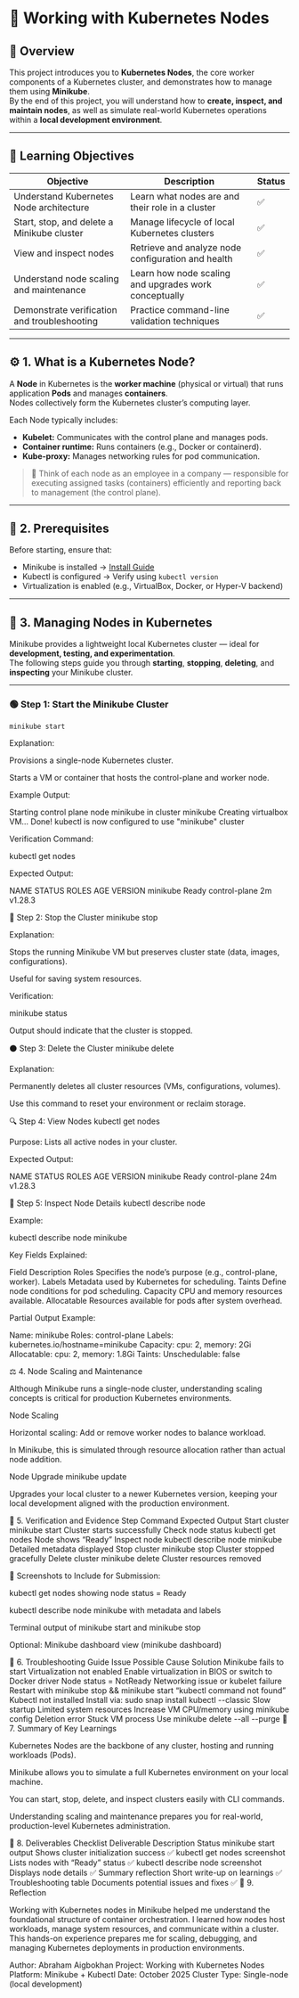 # 🧩 Working with Kubernetes Nodes

## 📘 Overview

This project introduces you to **Kubernetes Nodes**, the core worker components of a Kubernetes cluster, and demonstrates how to manage them using **Minikube**.  
By the end of this project, you will understand how to **create, inspect, and maintain nodes**, as well as simulate real-world Kubernetes operations within a **local development environment**.

---

## 🎯 Learning Objectives

| Objective | Description | Status |
|------------|--------------|---------|
| Understand Kubernetes Node architecture | Learn what nodes are and their role in a cluster | ✅ |
| Start, stop, and delete a Minikube cluster | Manage lifecycle of local Kubernetes clusters | ✅ |
| View and inspect nodes | Retrieve and analyze node configuration and health | ✅ |
| Understand node scaling and maintenance | Learn how node scaling and upgrades work conceptually | ✅ |
| Demonstrate verification and troubleshooting | Practice command-line validation techniques | ✅ |

---

## ⚙️ 1. What is a Kubernetes Node?

A **Node** in Kubernetes is the **worker machine** (physical or virtual) that runs application **Pods** and manages **containers**.  
Nodes collectively form the Kubernetes cluster’s computing layer.  

Each Node typically includes:
- **Kubelet:** Communicates with the control plane and manages pods.
- **Container runtime:** Runs containers (e.g., Docker or containerd).
- **Kube-proxy:** Manages networking rules for pod communication.

> 🧠 Think of each node as an employee in a company — responsible for executing assigned tasks (containers) efficiently and reporting back to management (the control plane).

---

## 🧰 2. Prerequisites

Before starting, ensure that:
- Minikube is installed → [Install Guide](https://minikube.sigs.k8s.io/docs/start/)
- Kubectl is configured → Verify using `kubectl version`
- Virtualization is enabled (e.g., VirtualBox, Docker, or Hyper-V backend)

---

## 🚀 3. Managing Nodes in Kubernetes

Minikube provides a lightweight local Kubernetes cluster — ideal for **development, testing, and experimentation**.  
The following steps guide you through **starting**, **stopping**, **deleting**, and **inspecting** your Minikube cluster.

---

### 🟢 Step 1: Start the Minikube Cluster

```bash
minikube start
```

Explanation:

Provisions a single-node Kubernetes cluster.

Starts a VM or container that hosts the control-plane and worker node.

Example Output:

Starting control plane node minikube in cluster minikube
Creating virtualbox VM...
Done! kubectl is now configured to use "minikube" cluster


Verification Command:

kubectl get nodes


Expected Output:

NAME       STATUS   ROLES           AGE     VERSION
minikube   Ready    control-plane   2m      v1.28.3

🔴 Step 2: Stop the Cluster
minikube stop


Explanation:

Stops the running Minikube VM but preserves cluster state (data, images, configurations).

Useful for saving system resources.

Verification:

minikube status


Output should indicate that the cluster is stopped.

⚫ Step 3: Delete the Cluster
minikube delete


Explanation:

Permanently deletes all cluster resources (VMs, configurations, volumes).

Use this command to reset your environment or reclaim storage.

🔍 Step 4: View Nodes
kubectl get nodes


Purpose: Lists all active nodes in your cluster.

Expected Output:

NAME       STATUS   ROLES           AGE     VERSION
minikube   Ready    control-plane   24m     v1.28.3

🧾 Step 5: Inspect Node Details
kubectl describe node <node-name>


Example:

kubectl describe node minikube


Key Fields Explained:

Field	Description
Roles	Specifies the node’s purpose (e.g., control-plane, worker).
Labels	Metadata used by Kubernetes for scheduling.
Taints	Define node conditions for pod scheduling.
Capacity	CPU and memory resources available.
Allocatable	Resources available for pods after system overhead.

Partial Output Example:

Name:               minikube
Roles:              control-plane
Labels:             kubernetes.io/hostname=minikube
Capacity:           cpu: 2, memory: 2Gi
Allocatable:        cpu: 2, memory: 1.8Gi
Taints:             <none>
Unschedulable:      false

⚖️ 4. Node Scaling and Maintenance

Although Minikube runs a single-node cluster, understanding scaling concepts is critical for production Kubernetes environments.

Node Scaling

Horizontal scaling: Add or remove worker nodes to balance workload.

In Minikube, this is simulated through resource allocation rather than actual node addition.

Node Upgrade
minikube update


Upgrades your local cluster to a newer Kubernetes version, keeping your local development aligned with the production environment.

🧪 5. Verification and Evidence
Step	Command	Expected Output
Start cluster	minikube start	Cluster starts successfully
Check node status	kubectl get nodes	Node shows “Ready”
Inspect node	kubectl describe node minikube	Detailed metadata displayed
Stop cluster	minikube stop	Cluster stopped gracefully
Delete cluster	minikube delete	Cluster resources removed

📸 Screenshots to Include for Submission:

kubectl get nodes showing node status = Ready

kubectl describe node minikube with metadata and labels

Terminal output of minikube start and minikube stop

Optional: Minikube dashboard view (minikube dashboard)

🧠 6. Troubleshooting Guide
Issue	Possible Cause	Solution
Minikube fails to start	Virtualization not enabled	Enable virtualization in BIOS or switch to Docker driver
Node status = NotReady	Networking issue or kubelet failure	Restart with minikube stop && minikube start
“kubectl command not found”	Kubectl not installed	Install via: sudo snap install kubectl --classic
Slow startup	Limited system resources	Increase VM CPU/memory using minikube config
Deletion error	Stuck VM process	Use minikube delete --all --purge
🧩 7. Summary of Key Learnings

Kubernetes Nodes are the backbone of any cluster, hosting and running workloads (Pods).

Minikube allows you to simulate a full Kubernetes environment on your local machine.

You can start, stop, delete, and inspect clusters easily with CLI commands.

Understanding scaling and maintenance prepares you for real-world, production-level Kubernetes administration.

🧾 8. Deliverables Checklist
Deliverable	Description	Status
minikube start output	Shows cluster initialization success	✅
kubectl get nodes screenshot	Lists nodes with “Ready” status	✅
kubectl describe node screenshot	Displays node details	✅
Summary reflection	Short write-up on learnings	✅
Troubleshooting table	Documents potential issues and fixes	✅
🧭 9. Reflection

Working with Kubernetes nodes in Minikube helped me understand the foundational structure of container orchestration.
I learned how nodes host workloads, manage system resources, and communicate within a cluster.
This hands-on experience prepares me for scaling, debugging, and managing Kubernetes deployments in production environments.

Author: Abraham Aigbokhan
Project: Working with Kubernetes Nodes
Platform: Minikube + Kubectl
Date: October 2025
Cluster Type: Single-node (local development)
